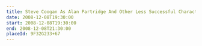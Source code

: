 ```yaml
---
title: Steve Coogan As Alan Partridge And Other Less Successful Characters
date: 2008-12-08T19:30:00
start: 2008-12-08T19:30:00
end: 2008-12-08T21:30:00
placeId: 9F32G233+67
---
```

